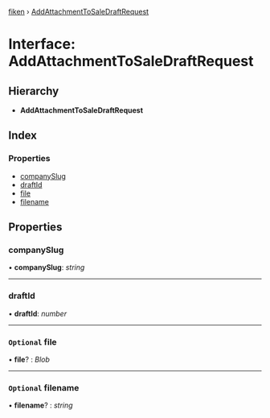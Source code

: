 [fiken](../README.md) › [AddAttachmentToSaleDraftRequest](addattachmenttosaledraftrequest.md)

# Interface: AddAttachmentToSaleDraftRequest

## Hierarchy

* **AddAttachmentToSaleDraftRequest**

## Index

### Properties

* [companySlug](addattachmenttosaledraftrequest.md#companyslug)
* [draftId](addattachmenttosaledraftrequest.md#draftid)
* [file](addattachmenttosaledraftrequest.md#optional-file)
* [filename](addattachmenttosaledraftrequest.md#optional-filename)

## Properties

###  companySlug

• **companySlug**: *string*

___

###  draftId

• **draftId**: *number*

___

### `Optional` file

• **file**? : *Blob*

___

### `Optional` filename

• **filename**? : *string*
